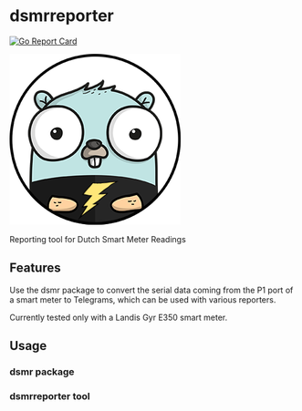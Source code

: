 # dsmrreporter
[![Go Report Card](https://goreportcard.com/badge/github.com/marcelblijleven/dsmrreporter)](https://goreportcard.com/report/github.com/marcelblijleven/dsmrreporter)

![Reporting tool for Dutch Smart Meter Readings](./img/gopher-dsmr-300.png "Reporting tool for Dutch Smart Meter Readings")

Reporting tool for Dutch Smart Meter Readings

## Features
Use the dsmr package to convert the serial data coming from the P1 port of a smart meter to Telegrams, which can be used with various reporters.

Currently tested only with a Landis Gyr E350 smart meter.

## Usage
### dsmr package

### dsmrreporter tool

